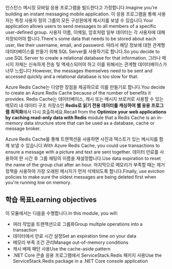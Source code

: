 <span data-ttu-id="81869-101">인스턴스 메시징 모바일 응용 프로그램을 빌드한다고 가정합니다.</span><span class="sxs-lookup"><span data-stu-id="81869-101">Imagine you're building an instant messaging mobile application.</span></span> <span data-ttu-id="81869-102">이 응용 프로그램을 통해 사용자는 특정 사용자 정의 그룹의 모든 구성원에게 메시지를 보낼 수 있습니다.</span><span class="sxs-lookup"><span data-stu-id="81869-102">Your application allows users to send messages to all members of a specific user-defined group.</span></span> <span data-ttu-id="81869-103">사용자 이름, 이메일, 암호처럼 일부 데이터는 각 사용자에 대해 저장되어야 합니다.</span><span class="sxs-lookup"><span data-stu-id="81869-103">There's some data that needs to be stored about each user, like their username, email, and password.</span></span> <span data-ttu-id="81869-104">따라서 해당 정보에 대한 관계형 데이터베이스를 만들기 위해 SQL Server를 사용하기로 합니다.</span><span class="sxs-lookup"><span data-stu-id="81869-104">So you decide to use SQL Server to create a relational database for that information.</span></span> <span data-ttu-id="81869-105">그러나 메시지 자체는 신속하게 전송 및 액세스되어야 하고 이를 위해서는 관계형 데이터베이스가 너무 느립니다.</span><span class="sxs-lookup"><span data-stu-id="81869-105">However, the messages themselves need to be sent and accessed quickly and a relational database is too slow for that.</span></span>

<span data-ttu-id="81869-106">Azure Redis Cache는 다양한 장점을 제공하므로 이를 만들기로 합니다.</span><span class="sxs-lookup"><span data-stu-id="81869-106">You decide to create an Azure Redis Cache because of the number of benefits it provides.</span></span> <span data-ttu-id="81869-107">Redis Cache는 데이터베이스, 캐시 또는 메시지 브로커로 사용할 수 있는 메모리 내 데이터 구조 저장소인 **Redis로 읽기 전용 데이터를 캐싱하여 웹 응용 프로그램 최적화**에서 다시 호출하세요.</span><span class="sxs-lookup"><span data-stu-id="81869-107">Recall from the **Optimize your web applications by caching read-only data with Redis** module that a Redis Cache is an in-memory data structure store that can be used as a database, cache or message broker.</span></span>

<span data-ttu-id="81869-108">Azure Redis Cache를 통해 트랜잭션을 사용하면 사진과 텍스트가 있는 메시지를 함께 보낼 수 있습니다.</span><span class="sxs-lookup"><span data-stu-id="81869-108">With Azure Redis Cache, you could use transactions to ensure a message with a picture and text are sent together.</span></span> <span data-ttu-id="81869-109">데이터 만료를 사용하여 한 시간 후 그룹 채팅의 이름을 재설정합니다.</span><span class="sxs-lookup"><span data-stu-id="81869-109">Use data expiration to reset the name of the group chat after an hour.</span></span> <span data-ttu-id="81869-110">마지막으로 메모리가 부족할 때는 제거 정책을 사용하여 가장 오래된 메시지가 먼저 삭제되도록 합니다.</span><span class="sxs-lookup"><span data-stu-id="81869-110">Finally, use eviction policies to make sure the oldest messages are being deleted first when you're running low on memory.</span></span>

## <a name="learning-objectives"></a><span data-ttu-id="81869-111">학습 목표</span><span class="sxs-lookup"><span data-stu-id="81869-111">Learning objectives</span></span>

<span data-ttu-id="81869-112">이 모듈에서는 다음을 수행합니다.</span><span class="sxs-lookup"><span data-stu-id="81869-112">In this module, you will:</span></span>

- <span data-ttu-id="81869-113">여러 작업을 트랜잭션으로 그룹화</span><span class="sxs-lookup"><span data-stu-id="81869-113">Group multiple operations into a transaction</span></span>
- <span data-ttu-id="81869-114">데이터에서 만료 시간 설정</span><span class="sxs-lookup"><span data-stu-id="81869-114">Set an expiration time on your data</span></span>
- <span data-ttu-id="81869-115">메모리 부족 조건 관리</span><span class="sxs-lookup"><span data-stu-id="81869-115">Manage out-of-memory conditions</span></span>
- <span data-ttu-id="81869-116">캐시 배제 패턴 사용</span><span class="sxs-lookup"><span data-stu-id="81869-116">Use the cache-aside pattern</span></span>
- <span data-ttu-id="81869-117">.NET Core 콘솔 응용 프로그램에서 ServiceStack.Redis 패키지 사용</span><span class="sxs-lookup"><span data-stu-id="81869-117">Use the ServiceStack.Redis package in a .NET Core console application</span></span>
